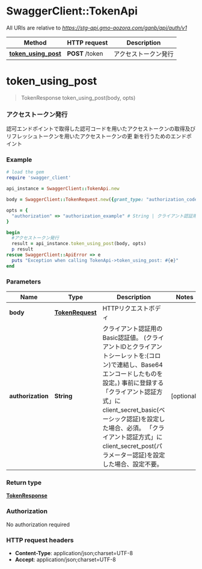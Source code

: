 # SwaggerClient::TokenApi

All URIs are relative to *https://stg-api.gmo-aozora.com/ganb/api/auth/v1*

Method | HTTP request | Description
------------- | ------------- | -------------
[**token_using_post**](TokenApi.md#token_using_post) | **POST** /token | アクセストークン発行


# **token_using_post**
> TokenResponse token_using_post(body, opts)

### アクセストークン発行

認可エンドポイントで取得した認可コードを用いたアクセストークンの取得及びリフレッシュトークンを用いたアクセストークンの更 新を行うためのエンドポイント

### Example
```ruby
# load the gem
require 'swagger_client'

api_instance = SwaggerClient::TokenApi.new

body = SwaggerClient::TokenRequest.new({grant_type: "authorization_code", code: "code_example", redirect_uri: "redirect_uri_example", client_id: "client_id_example", client_secret: "client_secret_example"}) # TokenRequest | HTTPリクエストボディ

opts = { 
  "authorization" => "authorization_example" # String | クライアント認証用のBasic認証値。 (クライアントIDとクライアントシーレットを:(コロン)で連結し、Base64エンコードしたものを設定。) 事前に登録する「クライアント認証方式」にclient_secret_basic(ベーシック認証)を設定した場合、必須。 「クライアント認証方式」にclient_secret_post(パラメーター認証)を設定した場合、設定不要。
}

begin
  #アクセストークン発行
  result = api_instance.token_using_post(body, opts)
  p result
rescue SwaggerClient::ApiError => e
  puts "Exception when calling TokenApi->token_using_post: #{e}"
end
```

### Parameters

Name | Type | Description  | Notes
------------- | ------------- | ------------- | -------------
 **body** | [**TokenRequest**](TokenRequest.md)| HTTPリクエストボディ | 
 **authorization** | **String**| クライアント認証用のBasic認証値。 (クライアントIDとクライアントシーレットを:(コロン)で連結し、Base64エンコードしたものを設定。) 事前に登録する「クライアント認証方式」にclient_secret_basic(ベーシック認証)を設定した場合、必須。 「クライアント認証方式」にclient_secret_post(パラメーター認証)を設定した場合、設定不要。 | [optional] 

### Return type

[**TokenResponse**](TokenResponse.md)

### Authorization

No authorization required

### HTTP request headers

 - **Content-Type**: application/json;charset=UTF-8
 - **Accept**: application/json;charset=UTF-8

